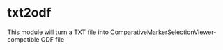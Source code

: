 # txt2odf
This module will turn a TXT file into ComparativeMarkerSelectionViewer-compatible ODF file
